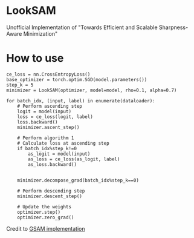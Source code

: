 # LookSAM
Unofficial Implementation of "Towards Efficient and Scalable Sharpness-Aware Minimization"

# How to use 
```
ce_loss = nn.CrossEntropyLoss()
base_optimizer = torch.optim.SGD(model.parameters())
step_k = 5
minimizer = LookSAM(optimizer, model=model, rho=0.1, alpha=0.7)

for batch_idx, (input, label) in enumerate(dataloader):
    # Perform ascending step
    logit = model(input)
    loss = ce_loss(logit, label)
    loss.backward()
    minimizer.ascent_step()

    # Perform algorithm 1
    # Calculate loss at ascending step
    if batch_idx%step_k!=0
        as_logit = model(input)
        as_loss = ce_loss(as_logit, label)
        as_loss.backward()

    
    minimizer.decompose_grad(batch_idx%step_k==0)

    # Perform descending step
    minimizer.descent_step()

    # Update the weights
    optimizer.step() 
    optimizer.zero_grad()

```

Credit to [GSAM implementation](https://github.com/juntang-zhuang/GSAM)
